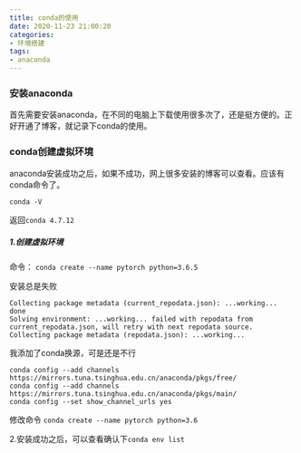 ```yaml
---
title: conda的使用
date: 2020-11-23 21:00:20
categories:
- 环境搭建
tags:
- anaconda
---
```


### 安装anaconda
<!--more-->
首先需要安装anaconda，在不同的电脑上下载使用很多次了，还是挺方便的。正好开通了博客，就记录下conda的使用。

### conda创建虚拟环境
anaconda安装成功之后，如果不成功，网上很多安装的博客可以查看。应该有conda命令了。

```conda -V```

返回```conda 4.7.12```

##### 1.创建虚拟环境

命令：
```conda create --name pytorch python=3.6.5```

安装总是失败
```
Collecting package metadata (current_repodata.json): ...working... done
Solving environment: ...working... failed with repodata from current_repodata.json, will retry with next repodata source.
Collecting package metadata (repodata.json): ...working...
```

我添加了conda换源，可是还是不行
```
conda config --add channels https://mirrors.tuna.tsinghua.edu.cn/anaconda/pkgs/free/
conda config --add channels https://mirrors.tuna.tsinghua.edu.cn/anaconda/pkgs/main/
conda config --set show_channel_urls yes
```

修改命令
```conda create --name pytorch python=3.6```


2.安装成功之后，可以查看确认下```conda env list```
